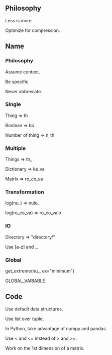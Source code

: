 ## Philosophy

Less is more.

Optimize for compression.

## Name

### Philosophy

Assume context.

Be specific.

Never abbreviate.

### Single

Thing => th

Boolean => bo

Number of thing => n_th

### Multiple

Things => th\_

Dictionary => ke_va

Matrix => ro_co_va

### Transformation

log(nu\_) => nulo\_

log(ro_co_va) => ro_co_valo

### IO

Directory => "directory/"

Use [a-z] and \_.

### Global

get_extreme(nu\_, ex="minimum")

GLOBAL_VARIABLE

## Code

Use default data structures.

Use list over tuple.

In Python, take advantage of numpy and pandas.

Use < and <= instead of > and >=.

Work on the 1st dimension of a matrix.
